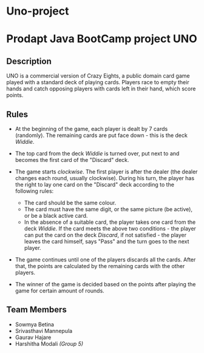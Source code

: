 # Uno-project
Prodapt Java BootCamp project
UNO
===

Description
------------

UNO is a commercial version of Crazy Eights, a public domain card game played with a standard deck of playing cards. Players race to empty their hands and catch opposing players with cards left in their hand, which score points. 

Rules
-----

* At the beginning of the game, each player is dealt by 7 cards (randomly). The remaining cards are put face down - this is the deck *Widdie*. 

* The top card from the deck *Widdie* is turned over, put next to and becomes the first card of the "Discard" deck.

* The game starts *clockwise*. The first player is after the dealer (the dealer changes each round, usually clockwise). During his turn, the player has the right to lay one card on the "Discard" deck according to the following rules:
    + The card should be the same colour.
    + The card must have the same digit, or the same picture (be active), or be a black active card.
    + In the absence of a suitable card, the player takes one card from the deck *Widdie*. If the card meets the above two conditions - the player can put the card on the deck *Discard*, if not satisfied - the player leaves the card himself, says "Pass" and the turn goes to the next player.

* The game continues until one of the players discards all the cards. After that, the points are calculated by the remaining cards with the other players.

* The winner of the game is decided based on the points after playing the game for certain amount of rounds.

Team Members
----------------------------
* Sowmya Betina
* Srivasthavi Mannepula
* Gaurav Hajare
* Harshitha Modali
*(Group 5)*
